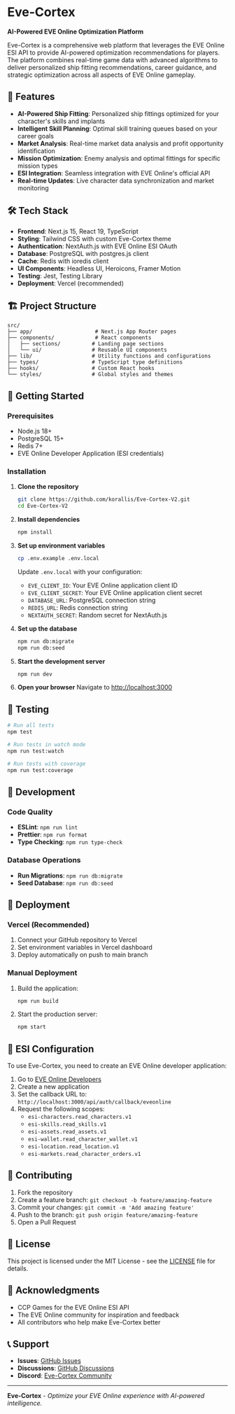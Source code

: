 # Eve-Cortex

**AI-Powered EVE Online Optimization Platform**

Eve-Cortex is a comprehensive web platform that leverages the EVE Online ESI API to provide AI-powered optimization recommendations for players. The platform combines real-time game data with advanced algorithms to deliver personalized ship fitting recommendations, career guidance, and strategic optimization across all aspects of EVE Online gameplay.

## 🚀 Features

- **AI-Powered Ship Fitting**: Personalized ship fittings optimized for your character's skills and implants
- **Intelligent Skill Planning**: Optimal skill training queues based on your career goals
- **Market Analysis**: Real-time market data analysis and profit opportunity identification
- **Mission Optimization**: Enemy analysis and optimal fittings for specific mission types
- **ESI Integration**: Seamless integration with EVE Online's official API
- **Real-time Updates**: Live character data synchronization and market monitoring

## 🛠️ Tech Stack

- **Frontend**: Next.js 15, React 19, TypeScript
- **Styling**: Tailwind CSS with custom Eve-Cortex theme
- **Authentication**: NextAuth.js with EVE Online ESI OAuth
- **Database**: PostgreSQL with postgres.js client
- **Cache**: Redis with ioredis client
- **UI Components**: Headless UI, Heroicons, Framer Motion
- **Testing**: Jest, Testing Library
- **Deployment**: Vercel (recommended)

## 🏗️ Project Structure

```
src/
├── app/                    # Next.js App Router pages
├── components/             # React components
│   ├── sections/          # Landing page sections
│   └── ui/                # Reusable UI components
├── lib/                   # Utility functions and configurations
├── types/                 # TypeScript type definitions
├── hooks/                 # Custom React hooks
└── styles/                # Global styles and themes
```

## 🚦 Getting Started

### Prerequisites

- Node.js 18+ 
- PostgreSQL 15+
- Redis 7+
- EVE Online Developer Application (ESI credentials)

### Installation

1. **Clone the repository**
   ```bash
   git clone https://github.com/korallis/Eve-Cortex-V2.git
   cd Eve-Cortex-V2
   ```

2. **Install dependencies**
   ```bash
   npm install
   ```

3. **Set up environment variables**
   ```bash
   cp .env.example .env.local
   ```
   
   Update `.env.local` with your configuration:
   - `EVE_CLIENT_ID`: Your EVE Online application client ID
   - `EVE_CLIENT_SECRET`: Your EVE Online application client secret
   - `DATABASE_URL`: PostgreSQL connection string
   - `REDIS_URL`: Redis connection string
   - `NEXTAUTH_SECRET`: Random secret for NextAuth.js

4. **Set up the database**
   ```bash
   npm run db:migrate
   npm run db:seed
   ```

5. **Start the development server**
   ```bash
   npm run dev
   ```

6. **Open your browser**
   Navigate to [http://localhost:3000](http://localhost:3000)

## 🧪 Testing

```bash
# Run all tests
npm test

# Run tests in watch mode
npm run test:watch

# Run tests with coverage
npm run test:coverage
```

## 🔧 Development

### Code Quality

- **ESLint**: `npm run lint`
- **Prettier**: `npm run format`
- **Type Checking**: `npm run type-check`

### Database Operations

- **Run Migrations**: `npm run db:migrate`
- **Seed Database**: `npm run db:seed`

## 🚀 Deployment

### Vercel (Recommended)

1. Connect your GitHub repository to Vercel
2. Set environment variables in Vercel dashboard
3. Deploy automatically on push to main branch

### Manual Deployment

1. Build the application:
   ```bash
   npm run build
   ```

2. Start the production server:
   ```bash
   npm start
   ```

## 🔐 ESI Configuration

To use Eve-Cortex, you need to create an EVE Online developer application:

1. Go to [EVE Online Developers](https://developers.eveonline.com/)
2. Create a new application
3. Set the callback URL to: `http://localhost:3000/api/auth/callback/eveonline`
4. Request the following scopes:
   - `esi-characters.read_characters.v1`
   - `esi-skills.read_skills.v1`
   - `esi-assets.read_assets.v1`
   - `esi-wallet.read_character_wallet.v1`
   - `esi-location.read_location.v1`
   - `esi-markets.read_character_orders.v1`

## 🤝 Contributing

1. Fork the repository
2. Create a feature branch: `git checkout -b feature/amazing-feature`
3. Commit your changes: `git commit -m 'Add amazing feature'`
4. Push to the branch: `git push origin feature/amazing-feature`
5. Open a Pull Request

## 📄 License

This project is licensed under the MIT License - see the [LICENSE](LICENSE) file for details.

## 🙏 Acknowledgments

- CCP Games for the EVE Online ESI API
- The EVE Online community for inspiration and feedback
- All contributors who help make Eve-Cortex better

## 📞 Support

- **Issues**: [GitHub Issues](https://github.com/korallis/Eve-Cortex-V2/issues)
- **Discussions**: [GitHub Discussions](https://github.com/korallis/Eve-Cortex-V2/discussions)
- **Discord**: [Eve-Cortex Community](https://discord.gg/eve-cortex)

---

**Eve-Cortex** - *Optimize your EVE Online experience with AI-powered intelligence.*
